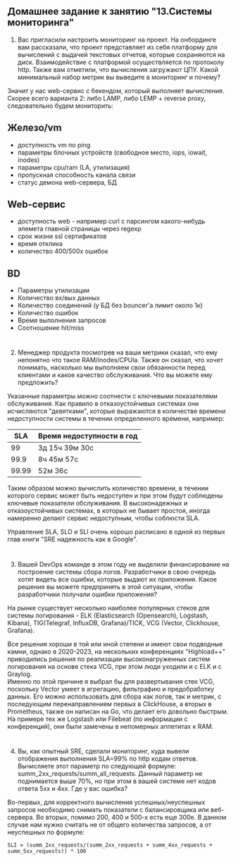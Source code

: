 Домашнее задание к занятию "13.Системы мониторинга"
-----

1. Вас пригласили настроить мониторинг на проект. На онбординге вам рассказали, что проект представляет из себя 
платформу для вычислений с выдачей текстовых отчетов, которые сохраняются на диск. Взаимодействие с платформой 
осуществляется по протоколу http. Также вам отметили, что вычисления загружают ЦПУ. Какой минимальный набор метрик вы
выведите в мониторинг и почему?

Значит у нас web-сервис с бекендом, который выполняет вычисления. Скорее всего варианта 2: либо LAMP, либо LEMP + reverse proxy, следовательно будем мониторить:

## Железо/vm
 * доступность vm по ping
 * параметры блочных устройств (свободное место, iops, iowait, inodes)
 * параметры cpu/ram (LA, утилизация)
 * пропускная способность канала связи
 * статус демона web-сервера, БД

## Web-сервис
 * доступность web - например curl с парсингом какого-нибудь элемета главной страницы через regexp
 * срок жизни ssl сертификатов
 * время отклика
 * количество 400/500х ошибок

## BD
 * Параметры утилизации
 * Количество вх/вых данных
 * Количество соединений (у БД без bouncer'a лимит около 1к)
 * Количество ошибок
 * Время выполнения запросов
 * Соотношение hit/miss
  
#

2. Менеджер продукта посмотрев на ваши метрики сказал, что ему непонятно что такое RAM/inodes/CPUla. Также он сказал, 
что хочет понимать, насколько мы выполняем свои обязанности перед клиентами и какое качество обслуживания. Что вы 
можете ему предложить?

Указанные параметры можно соотнести с ключевыми  показателями обслуживания. Как правило в отказоустойчивых системах они исчисляются "девятками", которые выражаются в количестве времени недоступности системы в течении определенного времени, например:

|SLA|Время недоступности в год|
|--|--|
|99|3д 15ч 39м 30с|
|99.9|8ч 45м 57с|
|99.99|52м 36с|

Таким образом можно вычислить количество времени, в течении которого сервис может быть недоступен и при этом будут соблюдены ключевые показатели обслуживания. В высоконадежных и отказоустойчивых системах, в которых не бывает простоя, иногда намеренно делают сервис недоступным, чтобы соблюсти SLA. 

Управление SLA, SLO и SLI очень хорошо расписано в одной из первых глав книги "SRE надежность как в Google".

#

3. Вашей DevOps команде в этом году не выделили финансирование на построение системы сбора логов. Разработчики в свою очередь хотят видеть все ошибки, которые выдают их приложения. Какое решение вы можете предпринять в этой ситуации, чтобы разработчики получали ошибки приложения?

На рынке существует несколько наиболее популярных стеков для системы логирования - ELK (Elasticsearch (Opensearch), Logstash, Kibana), TIG(Telegraf, InfluxDB, Grafana)/TICK, VCG (Vector, Clickhouse, Grafana).

Все решения хороши в той или иной степени и имеют свои подводные камни, однако в 2020-2023, на нескольких конференциях "Highload++" приводились решения по реализации высоконагруженных систем логирования на основе стека VCG, при этом люди уходили и с ELK и с Graylog.  
Именно по этой причине я выбрал бы для развертывания стек VCG, поскольку Vector умеет в  агрегацию, фильтрафию и предобработку данных. Его можно использовать для сбора как логов, так и метрик, с последующим перенаправлением первых в ClickHouse, а вторых в Prometheus, также он написан на Go, что делает его довольно быстрым. На примере тех же Logstash или Filebeat (по информации с конференций), они были замечены в непомерных аппетитах к RAM.

#

4. Вы, как опытный SRE, сделали мониторинг, куда вывели отображения выполнения SLA=99% по http кодам ответов. Вычисляете этот параметр по следующей формуле: summ_2xx_requests/summ_all_requests. Данный параметр не поднимается выше 70%, но при этом в вашей системе нет кодов ответа 5xx и 4xx. Где у вас ошибка?

Во-первых, для корректного вычисления успешных/неуспешных запросов необходимо снимать показатели с балансировщика или веб-сервера. Во вторых, помимо 200, 400 и 500-х есть еще 300е. В данном случае нам нужно считать не от общего количества запросов, а от неуспешных по формуле:  
```
SLI = (summ_2xx_requests/(summ_2xx_requests + summ_4xx_requests + summ_5xx_requests)) * 100
```

